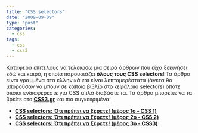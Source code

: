 ```yaml
---
title: "CSS selectors"
date: "2009-09-09"
type: "post"
categories:
  - css
tags:
  - css
  - css3
---
```


Κατάφερα επιτέλους να τελειώσω μια σειρά άρθρων που είχα ξεκινήσει εδώ και καιρό, η οποία παρουσιάζει **όλους τους CSS selectors**! Τα άρθρα είναι γραμμένα στα ελληνικά και είναι λεπτομερέστατα (άνετα θα μπορούσαν να μπουν σε κάποιο βιβλίο στο κεφάλαιο selectors) οπότε όποιοι ενδιαφέρεστε για CSS απλά διαβάστε τα. Τα άρθρα μπορείτε να τα βρείτε στο **[CSS3.gr](http://css3.gr/ "CSS3.gr: Το ελληνικό CSS group")** και πιο συγκεκριμένα:

- **[CSS selectors: Ότι πρέπει να ξέρετε! (μέρος 1ο - CSS 1)](http://css3.gr/articles/article/css-selectors-1-css-1/ "CSS selectors: Ότι πρέπει να ξέρετε! (μέρος 1ο - CSS 1)")**
- **[CSS selectors: Ότι πρέπει να ξέρετε! (μέρος 2ο - CSS 2)](http://css3.gr/articles/article/css-selectors-2-css-2/ "http://css3.gr/articles/article/css-selectors-2-css-2/")**
- **[CSS selectors: Ότι πρέπει να ξέρετε! (μέρος 3ο - CSS3)](http://css3.gr/articles/article/css-selectors-3-css-3/ "CSS selectors: Ότι πρέπει να ξέρετε! (μέρος 3ο - CSS3)")**
